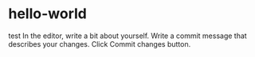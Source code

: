 # hello-world
test
In the editor, write a bit about yourself.
Write a commit message that describes your changes.
Click Commit changes button.

